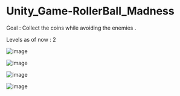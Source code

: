 # Unity_Game-RollerBall_Madness

Goal : Collect the coins while avoiding the enemies .

Levels as of now : 2

![image](https://user-images.githubusercontent.com/36453230/97418338-b8875900-192e-11eb-85bf-9c3aed7db5e8.png)


![image](https://user-images.githubusercontent.com/36453230/97421997-32b9dc80-1933-11eb-9db2-2150b4f807db.png)


![image](https://user-images.githubusercontent.com/36453230/97422033-3fd6cb80-1933-11eb-8df4-60cd34b062b7.png)


![image](https://user-images.githubusercontent.com/36453230/97422333-ab209d80-1933-11eb-97a0-918d1051c2a8.png)



